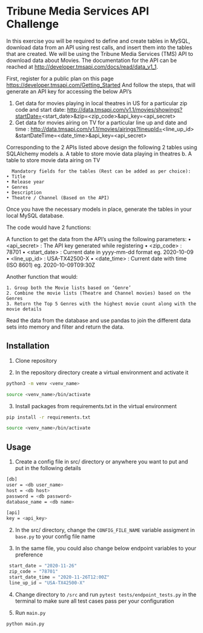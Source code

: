 # Tribune Media Services API Challenge

In this exercise you will be required to define and create tables in MySQL, download data from an API using rest calls, and insert them into the tables that are created. We will be using the Tribune Media Services (TMS) API to download data about Movies. The documentation for the API can be reached at http://developer.tmsapi.com/docs/read/data_v1_1.
 
First, register for a public plan on this page https://developer.tmsapi.com/Getting_Started
And follow the steps, that will generate an API key for accessing the below API’s
 
1. Get data for movies playing in local theatres in US for a particular zip code and start date:
http://data.tmsapi.com/v1.1/movies/showings?startDate=<start_date>&zip=<zip_code>&api_key=<api_secret>
2. Get data for movies airing on TV for a particular line up and date and time :
http://data.tmsapi.com/v1.1/movies/airings?lineupId=<line_up_id> &startDateTime=<date_time>&api_key=<api_secret>
 
Corresponding to the 2 APIs listed above design the following 2 tables using SQLAlchemy models
    a. A table to store movie data playing in theatres
    b. A table to store movie data airing on TV
 
      Mandatory fields for the tables (Rest can be added as per choice): 
    • Title
    • Release year
    • Genres
    • Description
    • Theatre / Channel (Based on the API)
 
Once you have the necessary models in place, generate the tables in your local MySQL database.
 
The code would have 2 functions:
 
A function to get the data from the API’s using the following parameters:
    • <api_secret>  : The API key generated while registering
    • <zip_code> : 78701
    • <start_date> : Current date in yyyy-mm-dd format eg. 2020-10-09
    • <line_up_id> : USA-TX42500-X
    • <date_time> : Current date with time (ISO 8601) eg. 2020-10-09T09:30Z
 
Another function that would:
 
    1. Group both the Movie lists based on ‘Genre’
    2. Combine the movie lists (Theatre and Channel movies) based on the Genres
    3. Return the Top 5 Genres with the highest movie count along with the movie details 
 
Read the data from the database and use pandas to join the different data sets into memory and filter and return the data.


## Installation

1. Clone repository

2. In the repository directory create a virtual environment and activate it

```bash
python3 -m venv <venv_name>
```
```bash
source <venv_name>/bin/activate
```
3. Install packages from requirements.txt in the virtual environment

```bash
pip install -r requirements.txt
```
```bash
source <venv_name>/bin/activate
```

## Usage
1. Create a config file in src/ directory or anywhere you want to put and put in the following details
```bash
[db]
user = <db user_name>
host = <db host>
password = <db password>
database_name = <db name>

[api]
key = <api_key>
```
2. In the src/ directory, change the `CONFIG_FILE_NAME` variable assigment in `base.py` to your config file name

3. In the same file, you could also change below endpoint variables to your preference
```python
 start_date = "2020-11-26"
 zip_code = "78701"
 start_date_time = "2020-11-26T12:00Z"
 line_up_id = "USA-TX42500-X"
```

4. Change directory to `/src` and run `pytest tests/endpoint_tests.py` in the terminal to make sure all test cases pass per your configuration

5. Run `main.py`

```bash
python main.py
